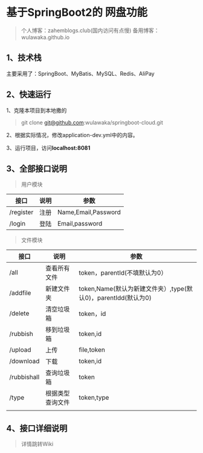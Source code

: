 # 基于SpringBoot2的 网盘功能

> 个人博客：zahemblogs.club(国内访问有点慢)
> 备用博客：wulawaka.github.io

## 1、技术栈

主要采用了：SpringBoot、MyBatis、MySQL、Redis、AliPay

## 2、快速运行

1、克隆本项目到本地撒的

> git clone  git@github.com:wulawaka/springboot-cloud.git

2、根据实际情况，修改application-dev.yml中的内容。

3、运行项目，访问**localhost:8081**

## 3、全部接口说明

> 用户模块

| 接口      | 说明 | 参数                |
| --------- | ---- | ------------------- |
| /register | 注册 | Name,Email,Password |
| /login    | 登陆 | Email,password      |

> 文件模块

| 接口        | 说明             | 参数                                                         |
| ----------- | ---------------- | ------------------------------------------------------------ |
| /all        | 查看所有文件     | token，parentId(不填默认为0）                                |
| /addfile    | 新建文件夹       | token,Name(默认为新建文件夹）,type(默认0)，parentIdd(默认为0) |
| /delete     | 清空垃圾箱       | token，id                                                    |
| /rubbish    | 移到垃圾箱       | token,id                                                     |
| /upload     | 上传             | file,token                                                   |
| /download   | 下载             | token,id                                                     |
| /rubbishall | 查询垃圾箱       | token                                                        |
| /type       | 根据类型查询文件 | token,type                                                   |
|             |                  |                                                              |

## 4、接口详细说明

> 详情跳转Wiki